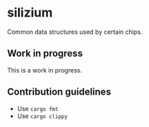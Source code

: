 # silizium

Common data structures used by certain chips.

## Work in progress

This is a work in progress.

## Contribution guidelines

* Use `cargo fmt`
* Use `cargo clippy`